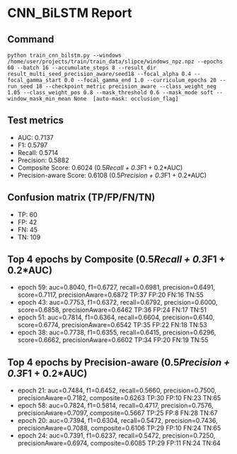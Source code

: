 # CNN_BiLSTM Report

## Command
```
python train_cnn_bilstm.py --windows /home/user/projects/train/train_data/slipce/windows_npz.npz --epochs 60 --batch 16 --accumulate_steps 8 --result_dir result_multi_seed_precision_aware/seed18 --focal_alpha 0.4 --focal_gamma_start 0.0 --focal_gamma_end 1.0 --curriculum_epochs 20 --run_seed 18 --checkpoint_metric precision_aware --class_weight_neg 1.05 --class_weight_pos 0.8 --mask_threshold 0.6 --mask_mode soft --window_mask_min_mean None  [auto-mask: occlusion_flag]
```

## Test metrics
- AUC: 0.7137
- F1: 0.5797
- Recall: 0.5714
- Precision: 0.5882
- Composite Score: 0.6024 (0.5*Recall + 0.3*F1 + 0.2*AUC)
- Precision-aware Score: 0.6108 (0.5*Precision + 0.3*F1 + 0.2*AUC)
## Confusion matrix (TP/FP/FN/TN)
- TP: 60
- FP: 42
- FN: 45
- TN: 109

## Top 4 epochs by Composite (0.5*Recall + 0.3*F1 + 0.2*AUC)
- epoch 59: auc=0.8040, f1=0.6727, recall=0.6981, precision=0.6491, score=0.7117, precisionAware=0.6872  TP:37 FP:20 FN:16 TN:55
- epoch 43: auc=0.7753, f1=0.6372, recall=0.6792, precision=0.6000, score=0.6858, precisionAware=0.6462  TP:36 FP:24 FN:17 TN:51
- epoch 51: auc=0.7814, f1=0.6364, recall=0.6604, precision=0.6140, score=0.6774, precisionAware=0.6542  TP:35 FP:22 FN:18 TN:53
- epoch 38: auc=0.7738, f1=0.6355, recall=0.6415, precision=0.6296, score=0.6662, precisionAware=0.6602  TP:34 FP:20 FN:19 TN:55

## Top 4 epochs by Precision-aware (0.5*Precision + 0.3*F1 + 0.2*AUC)
- epoch 21: auc=0.7484, f1=0.6452, recall=0.5660, precision=0.7500, precisionAware=0.7182, composite=0.6263  TP:30 FP:10 FN:23 TN:65
- epoch 58: auc=0.7824, f1=0.5814, recall=0.4717, precision=0.7576, precisionAware=0.7097, composite=0.5667  TP:25 FP:8 FN:28 TN:67
- epoch 20: auc=0.7394, f1=0.6304, recall=0.5472, precision=0.7436, precisionAware=0.7088, composite=0.6106  TP:29 FP:10 FN:24 TN:65
- epoch 24: auc=0.7391, f1=0.6237, recall=0.5472, precision=0.7250, precisionAware=0.6974, composite=0.6085  TP:29 FP:11 FN:24 TN:64
